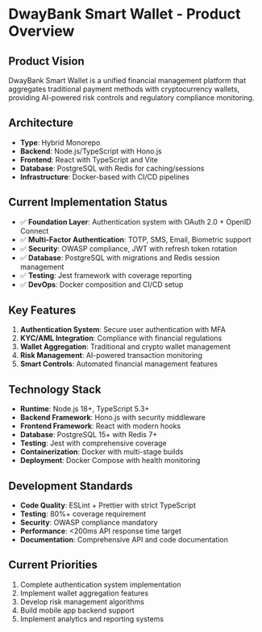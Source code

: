 # DwayBank Smart Wallet - Product Overview

## Product Vision
DwayBank Smart Wallet is a unified financial management platform that aggregates traditional payment methods with cryptocurrency wallets, providing AI-powered risk controls and regulatory compliance monitoring.

## Architecture
- **Type**: Hybrid Monorepo
- **Backend**: Node.js/TypeScript with Hono.js
- **Frontend**: React with TypeScript and Vite
- **Database**: PostgreSQL with Redis for caching/sessions
- **Infrastructure**: Docker-based with CI/CD pipelines

## Current Implementation Status
- ✅ **Foundation Layer**: Authentication system with OAuth 2.0 + OpenID Connect
- ✅ **Multi-Factor Authentication**: TOTP, SMS, Email, Biometric support
- ✅ **Security**: OWASP compliance, JWT with refresh token rotation
- ✅ **Database**: PostgreSQL with migrations and Redis session management
- ✅ **Testing**: Jest framework with coverage reporting
- ✅ **DevOps**: Docker composition and CI/CD setup

## Key Features
1. **Authentication System**: Secure user authentication with MFA
2. **KYC/AML Integration**: Compliance with financial regulations
3. **Wallet Aggregation**: Traditional and crypto wallet management
4. **Risk Management**: AI-powered transaction monitoring
5. **Smart Controls**: Automated financial management features

## Technology Stack
- **Runtime**: Node.js 18+, TypeScript 5.3+
- **Backend Framework**: Hono.js with security middleware
- **Frontend Framework**: React with modern hooks
- **Database**: PostgreSQL 15+ with Redis 7+
- **Testing**: Jest with comprehensive coverage
- **Containerization**: Docker with multi-stage builds
- **Deployment**: Docker Compose with health monitoring

## Development Standards
- **Code Quality**: ESLint + Prettier with strict TypeScript
- **Testing**: 80%+ coverage requirement
- **Security**: OWASP compliance mandatory
- **Performance**: <200ms API response time target
- **Documentation**: Comprehensive API and code documentation

## Current Priorities
1. Complete authentication system implementation
2. Implement wallet aggregation features
3. Develop risk management algorithms
4. Build mobile app backend support
5. Implement analytics and reporting systems